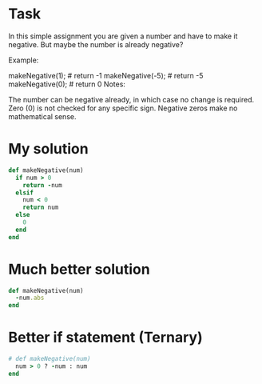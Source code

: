 # Task
In this simple assignment you are given a number and have to make it negative. But maybe the number is already negative?

Example:

makeNegative(1); # return -1
makeNegative(-5); # return -5
makeNegative(0); # return 0
Notes:

The number can be negative already, in which case no change is required.
Zero (0) is not checked for any specific sign. Negative zeros make no mathematical sense.

# My solution
```ruby
def makeNegative(num)
  if num > 0
    return -num
  elsif
    num < 0
    return num
  else
    0
  end
end
```

# Much better solution
```ruby
def makeNegative(num)
  -num.abs
end
```

# Better if statement (Ternary)
```ruby
# def makeNegative(num)
  num > 0 ? -num : num
end
```
